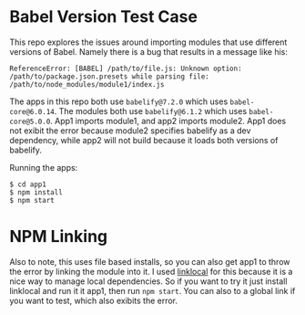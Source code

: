 # Babel Version Test Case

This repo explores the issues around importing modules that use different versions of Babel.  Namely there is a bug that results in a message like his:

```
ReferenceError: [BABEL] /path/to/file.js: Unknown option: /path/to/package.json.presets while parsing file: /path/to/node_modules/module1/index.js
```

The apps in this repo both use `babelify@7.2.0` which uses `babel-core@6.0.14`.  The modules both use `babelify@6.1.2` which uses `babel-core@5.0.0`.  App1 imports module1, and app2 imports module2.  App1 does not exibit the error because module2 specifies babelify as a dev dependency, while app2 will not build because it loads both versions of babelify.

Running the apps:

```
$ cd app1
$ npm install
$ npm start
```

# NPM Linking

Also to note, this uses file based installs, so you can also get app1 to throw the error by linking the module into it.  I used [linklocal](https://github.com/timoxley/linklocal) for this because it is a nice way to manage local dependencies.  So if you want to try it just install linklocal and run it it app1, then run `npm start`.  You can also to a global link if you want to test, which also exibits the error.

